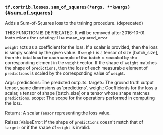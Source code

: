 ### `tf.contrib.losses.sum_of_squares(*args, **kwargs)` {#sum_of_squares}

Adds a Sum-of-Squares loss to the training procedure. (deprecated)

THIS FUNCTION IS DEPRECATED. It will be removed after 2016-10-01.
Instructions for updating:
Use mean_squared_error.

  `weight` acts as a coefficient for the loss. If a scalar is provided, then the
  loss is simply scaled by the given value. If `weight` is a tensor of size
  [batch_size], then the total loss for each sample of the batch is rescaled
  by the corresponding element in the `weight` vector. If the shape of
  `weight` matches the shape of `predictions`, then the loss of each
  measurable element of `predictions` is scaled by the corresponding value of
  `weight`.

  Args:
    predictions: The predicted outputs.
    targets: The ground truth output tensor, same dimensions as 'predictions'.
    weight: Coefficients for the loss a scalar, a tensor of shape
      [batch_size] or a tensor whose shape matches `predictions`.
    scope: The scope for the operations performed in computing the loss.

  Returns:
    A scalar `Tensor` representing the loss value.

  Raises:
    ValueError: If the shape of `predictions` doesn't match that of `targets` or
      if the shape of `weight` is invalid.

